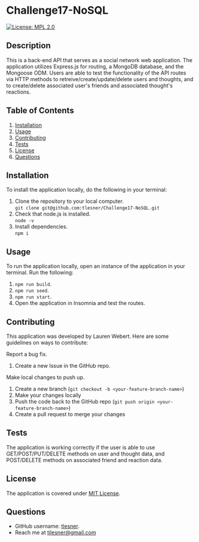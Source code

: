 # Challenge17-NoSQL

[![License: MPL 2.0](https://img.shields.io/badge/license-MIT-blue)](https://opensource.org/licenses/MPL-2.0)

## Description
This is a back-end API that serves as a social network web application. The application utilizes Express.js for routing, a MongoDB database, and the Mongoose ODM. Users are able to test the functionality of the API routes via HTTP methods to retreive/create/update/delete users and thoughts, and to create/delete associated user's friends and associated thought's reactions.


## Table of Contents
1. [Installation](#installation)
2. [Usage](#usage)
3. [Contributing](#contributing)
4. [Tests](#tests)
5. [License](#license)
6. [Questions](#questions)


## Installation
To install the application locally, do the following in your terminal:

1. Clone the repository to your local computer.  
   `git clone git@github.com:tlesner/Challenge17-NoSQL.git`
2. Check that node.js is installed.  
   `node -v`
3. Install dependencies.  
   `npm i`

## Usage
To run the application locally, open an instance of the application in your terminal. 
Run the following:
1. `npm run build`.
2. `npm run seed`. 
3. `npm run start`. 
4. Open the application in Insomnia and test the routes.


## Contributing
This application was developed by Lauren Webert. Here are some guidelines on ways to contribute:

Report a bug fix.

1. Create a new Issue in the GitHub repo.

Make local changes to push up.

1. Create a new branch (`git checkout -b <your-feature-branch-name>`)
2. Make your changes locally
3. Push the code back to the GitHub repo (`git push origin <your-feature-branch-name>`)
4. Create a pull request to merge your changes

## Tests
The application is working correctly if the user is able to use GET/POST/PUT/DELETE methods on user and thought data, and POST/DELETE methods on associated friend and reaction data. 

## License
The application is covered under [MIT License](https://mit-license.org/#:~:text=The%20MIT%20License%20(MIT)&text=Permission%20is%20hereby%20granted%2C%20free,OTHER%20DEALINGS%20IN%20THE%20SOFTWARE.).  



## Questions
-   GitHub username: [tlesner](https://github.com/tlesner).
-   Reach me at [tjlesner@gmail.com](tjlesner@gmail.com)